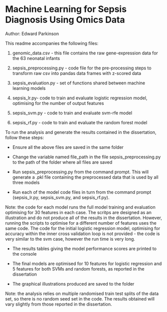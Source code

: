 # Machine Learning for Sepsis Diagnosis Using Omics Data

Author: Edward Parkinson

This readme accompanies the following files:

1. genomic_data.csv - this file contains the raw gene-expression data for the 63 neonatal infants

2. sepsis_preprocessing.py - code file for the pre-processing steps to transform raw csv into pandas data frames with z-scored data

3. sepsis_evaluation.py - set of functions shared between machine learning models

4. sepsis_lr.py- code to train and evaluate logistic regression model, optimising for the number of output features

5. sepsis_svm.py - code to train and evaluate svm-rfe model

6. sepsis_rf.py - code to train and evaluate the random forest model


To run the analysis and generate the results contained in the dissertation, follow these steps:

- Ensure all the above files are saved in the same folder

- Change the variable named   file_path   in the file sepsis_preprocessing.py to the path of the folder where all files are saved

- Run sepsis_preprocessing.py from the command prompt. This will generate a .pkl file containing the preprocessed data that is used by all three models

- Run each of the model code files in turn from the command prompt (sepsis_lr.py, sepsis_svm.py, and sepsis_rf.py).

Note: the code for each model runs the full model training and evaluation optimising for 30 features in each case. The scritps are designed as an illustration and do not produce all of the results in the dissertation. However, running the scripts to optimise for a different number of features uses the same code. The code for the initial logistic regression model, optimising for accuracy within the inner cross validation loop is not provided  - the code is very similar to the svm case, however the run time is very long.

- The results tables giving the model performance scores are printed to the console

- The final models are optimised for 10 features for logistic regression and 5 features for both SVMs and random forests, as reported in the dissertation

- The graphical illustrations produced are saved to the folder

Note: the analysis relies on multiple randomised train test splits of the data set, so there is no random seed set in the code. The results obtained will vary slightly from those reported in the dissertation.
